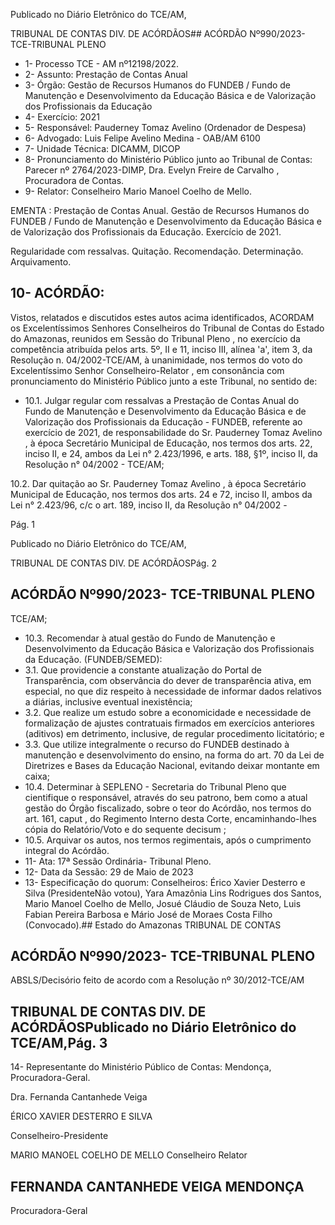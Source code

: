 Publicado  no  Diário  Eletrônico do TCE/AM,

TRIBUNAL DE CONTAS DIV. DE ACÓRDÃOS## ACÓRDÃO Nº990/2023- TCE-TRIBUNAL PLENO

- 1- Processo TCE - AM nº12198/2022.
- 2- Assunto: Prestação de Contas Anual
- 3- Órgão: Gestão  de  Recursos  Humanos  do  FUNDEB  /  Fundo  de  Manutenção  e Desenvolvimento da Educação Básica e de Valorização dos Profissionais da Educação
- 4- Exercício: 2021
- 5- Responsável: Pauderney Tomaz Avelino (Ordenador de Despesa)
- 6- Advogado: Luis Felipe Avelino Medina - OAB/AM 6100
- 7- Unidade Técnica: DICAMM, DICOP
- 8- Pronunciamento  do  Ministério  Público  junto  ao  Tribunal  de  Contas: Parecer  nº 2764/2023-DIMP, Dra. Evelyn Freire de Carvalho , Procuradora de Contas.
- 9- Relator: Conselheiro Mario Manoel Coelho de Mello.

EMENTA :  Prestação  de  Contas  Anual.  Gestão  de Recursos Humanos do FUNDEB  / Fundo de Manutenção e Desenvolvimento da Educação Básica e de Valorização dos Profissionais da Educação. Exercício de 2021.

Regularidade com ressalvas. Quitação. Recomendação. Determinação. Arquivamento.

## 10-  ACÓRDÃO:

Vistos, relatados e discutidos estes autos acima identificados, ACORDAM os Excelentíssimos Senhores Conselheiros do Tribunal de Contas do Estado do Amazonas, reunidos em Sessão do Tribunal Pleno , no exercício da competência atribuída pelos arts. 5º, II e 11, inciso III, alínea 'a', item 3, da Resolução n. 04/2002-TCE/AM, à unanimidade, nos termos do voto do Excelentíssimo Senhor Conselheiro-Relator , em consonância com pronunciamento do Ministério Público junto a este Tribunal, no sentido de:

- 10.1. Julgar regular com ressalvas a Prestação de Contas Anual do Fundo de Manutenção  e  Desenvolvimento  da  Educação  Básica  e  de  Valorização dos  Profissionais  da  Educação  -  FUNDEB,  referente  ao  exercício  de 2021,  de  responsabilidade  do Sr.  Pauderney  Tomaz  Avelino , à  época Secretário Municipal de Educação, nos termos dos arts. 22, inciso II, e 24, ambos da Lei n° 2.423/1996, e arts. 188, §1º, inciso II, da Resolução n° 04/2002 - TCE/AM;

10.2. Dar  quitação ao Sr.  Pauderney  Tomaz  Avelino , à  época  Secretário Municipal de Educação, nos termos dos arts. 24 e 72, inciso II, ambos da Lei  n°  2.423/96,  c/c  o  art.  189,  inciso  II,  da  Resolução  n°  04/2002  -

Pág. 1

Publicado  no  Diário  Eletrônico do TCE/AM,

TRIBUNAL DE CONTAS DIV. DE ACÓRDÃOSPág. 2

## ACÓRDÃO Nº990/2023- TCE-TRIBUNAL PLENO

TCE/AM;

- 10.3. Recomendar à atual gestão do Fundo de Manutenção e Desenvolvimento da Educação Básica e Valorização dos Profissionais da Educação. (FUNDEB/SEMED):
- 3.1. Que  providencie a constante atualização do Portal de Transparência, com observância do dever de transparência ativa, em especial, no que diz respeito à necessidade de informar dados relativos a diárias, inclusive eventual inexistência;
- 3.2. Que realize um estudo sobre a economicidade e necessidade de  formalização  de  ajustes  contratuais  firmados  em  exercícios anteriores (aditivos) em detrimento, inclusive, de regular procedimento licitatório; e
- 3.3. Que utilize integralmente o recurso do FUNDEB destinado à manutenção e desenvolvimento do ensino, na forma do art. 70 da Lei de Diretrizes e Bases da Educação Nacional, evitando deixar montante em caixa;
- 10.4. Determinar à SEPLENO - Secretaria do Tribunal Pleno que cientifique o responsável, através do seu patrono, bem como a atual gestão do Órgão fiscalizado,  sobre  o  teor  do  Acórdão,  nos  termos  do  art.  161, caput ,  do Regimento Interno desta Corte, encaminhando-lhes cópia do Relatório/Voto e do sequente decisum ;
- 10.5. Arquivar os autos, nos termos regimentais, após o cumprimento integral do Acórdão.
- 11-  Ata: 17ª Sessão Ordinária- Tribunal Pleno.
- 12-  Data da Sessão: 29 de Maio de 2023
- 13-  Especificação do quorum: Conselheiros: Érico Xavier Desterro e Silva (PresidenteNão  votou),  Yara  Amazônia  Lins  Rodrigues  dos  Santos,  Mario  Manoel  Coelho  de Mello,  Josué  Cláudio  de  Souza  Neto,  Luis  Fabian  Pereira  Barbosa  e  Mário  José  de Moraes Costa Filho (Convocado).## Estado do Amazonas TRIBUNAL DE CONTAS

## ACÓRDÃO Nº990/2023- TCE-TRIBUNAL PLENO

ABSLS/Decisório feito de acordo com a Resolução nº 30/2012-TCE/AM

## TRIBUNAL DE CONTAS DIV. DE ACÓRDÃOSPublicado  no  Diário  Eletrônico do TCE/AM,Pág. 3

14-  Representante do Ministério Público de Contas: Mendonça, Procuradora-Geral.

Dra. Fernanda Cantanhede Veiga

ÉRICO XAVIER DESTERRO E SILVA

Conselheiro-Presidente

MARIO MANOEL COELHO DE MELLO Conselheiro Relator

## FERNANDA CANTANHEDE VEIGA MENDONÇA

Procuradora-Geral